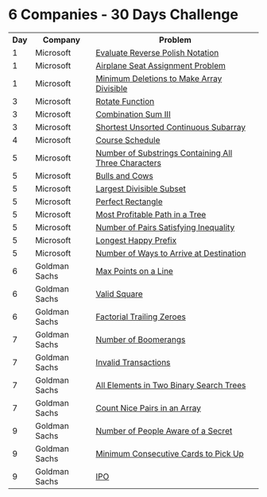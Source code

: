 # 6 Companies - 30 Days Challenge

<table>
  <tr>
    <th>Day</th>
    <th>Company</th>
    <th>Problem</th>
  </tr>
  <tr>
    <td>1</td>
    <td>Microsoft</td>
    <td><a href="https://leetcode.com/problems/evaluate-reverse-polish-notation/">Evaluate Reverse Polish Notation</a></td>
  </tr>
  <tr>
    <td>1</td>
    <td>Microsoft</td>
    <td><a href="https://leetcode.com/problems/airplane-seat-assignment-probability/">Airplane Seat Assignment Problem</td>
  </tr>
  <tr>
    <td>1</td>
    <td>Microsoft</td>
    <td><a href="https://leetcode.com/problems/minimum-deletions-to-make-array-divisible/">Minimum Deletions to Make Array Divisible</td>
  </tr>
  <tr>
    <td>3</td>
    <td>Microsoft</td>
    <td><a href="https://leetcode.com/problems/rotate-function/">Rotate Function</td>
  </tr>
  <tr>
    <td>3</td>
    <td>Microsoft</td>
    <td><a href="https://leetcode.com/problems/combination-sum-iii/">Combination Sum III</td>
  </tr>
  <tr>
    <td>3</td>
    <td>Microsoft</td>
    <td><a href="https://leetcode.com/problems/shortest-unsorted-continuous-subarray/">Shortest Unsorted Continuous Subarray</td>
  </tr>
  <tr>
    <td>4</td>
    <td>Microsoft</td>
    <td><a href="https://leetcode.com/problems/course-schedule/">Course Schedule</td>
  </tr>
  <tr>
    <td>5</td>
    <td>Microsoft</td>
    <td><a href="https://leetcode.com/problems/number-of-substrings-containing-all-three-characters/">Number of Substrings Containing All Three Characters</td>
  </tr>
  <tr>
    <td>5</td>
    <td>Microsoft</td>
    <td><a href="https://leetcode.com/problems/bulls-and-cows/">Bulls and Cows</td>
  </tr>
  <tr>
    <td>5</td>
    <td>Microsoft</td>
    <td><a href="https://leetcode.com/problems/largest-divisible-subset/">Largest Divisible Subset</td>
  </tr>
  <tr>
    <td>5</td>
    <td>Microsoft</td>
    <td><a href="https://leetcode.com/problems/perfect-rectangle/">Perfect Rectangle</td>
  </tr>
  <tr>
  <td>5</td>
    <td>Microsoft</td>
    <td><a href="https://leetcode.com/problems/most-profitable-path-in-a-tree/">Most Profitable Path in a Tree</td>
  </tr>
  <tr>
  <td>5</td>
    <td>Microsoft</td>
    <td><a href="https://leetcode.com/problems/number-of-pairs-satisfying-inequality/">Number of Pairs Satisfying Inequality</td>
  </tr>
  <tr>
  <td>5</td>
    <td>Microsoft</td>
    <td><a href="https://leetcode.com/problems/longest-happy-prefix/">Longest Happy Prefix</td>
  </tr>
  <tr>
  <td>5</td>
    <td>Microsoft</td>
    <td><a href="https://leetcode.com/problems/number-of-ways-to-arrive-at-destination/">Number of Ways to Arrive at Destination</td>
  </tr>
  <tr>
  <td>6</td>
    <td>Goldman Sachs</td>
    <td><a href="https://leetcode.com/problems/max-points-on-a-line/">Max Points on a Line</td>
  </tr>
  <tr>
  <td>6</td>
    <td>Goldman Sachs</td>
    <td><a href="https://leetcode.com/problems/valid-square/">Valid Square</td>
  </tr>
  <tr>
  <td>6</td>
    <td>Goldman Sachs</td>
    <td><a href="https://leetcode.com/problems/factorial-trailing-zeroes/">Factorial Trailing Zeroes</td>
  </tr>
  <tr>
  <td>7</td>
    <td>Goldman Sachs</td>
    <td><a href="https://leetcode.com/problems/number-of-boomerangs/">Number of Boomerangs</td>
  </tr>
  <tr>
  <td>7</td>
    <td>Goldman Sachs</td>
    <td><a href="https://leetcode.com/problems/invalid-transactions/">Invalid Transactions</td>
  </tr>
  <tr>
  <td>7</td>
    <td>Goldman Sachs</td>
    <td><a href="https://leetcode.com/problems/all-elements-in-two-binary-search-trees/">All Elements in Two Binary Search Trees</td>
  </tr>
  <tr>
  <td>7</td>
    <td>Goldman Sachs</td>
    <td><a href="https://leetcode.com/problems/count-nice-pairs-in-an-array/">Count Nice Pairs in an Array</td>
  </tr>
  <tr>
  <td>9</td>
    <td>Goldman Sachs</td>
    <td><a href="https://leetcode.com/problems/number-of-people-aware-of-a-secret/">Number of People Aware of a Secret</td>
  </tr>
  <tr>
  <td>9</td>
    <td>Goldman Sachs</td>
    <td><a href="https://leetcode.com/problems/minimum-consecutive-cards-to-pick-up/">Minimum Consecutive Cards to Pick Up</td>
  </tr>
  <tr>
  <td>9</td>
    <td>Goldman Sachs</td>
    <td><a href="https://leetcode.com/problems/ipo/">IPO</td>
  </tr>
</table>
